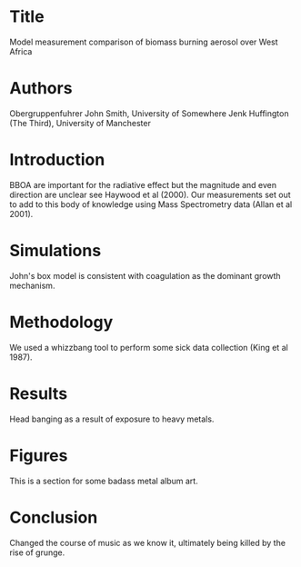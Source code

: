 # Title
Model measurement comparison of biomass burning aerosol
over West Africa

# Authors
Obergruppenfuhrer John Smith, University of Somewhere
Jenk Huffington (The Third), University of Manchester

# Introduction
BBOA are important for the radiative effect 
but the magnitude and even direction are unclear 
see Haywood et al (2000).
Our measurements set out to add to this body of 
knowledge using Mass Spectrometry data (Allan et al
2001).

# Simulations
John's box model is consistent with coagulation as
the dominant growth mechanism.

# Methodology
We used a whizzbang tool to perform some sick data
collection (King et al 1987).

# Results
Head banging as a result of exposure to heavy metals.

# Figures
This is a section for some badass metal album art.

# Conclusion
Changed the course of music as we know it, ultimately
being killed by the rise of grunge.